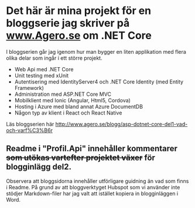 
# Det här är mina projekt för en bloggserie jag skriver på www.Agero.se om .NET Core 

I bloggserien går jag igenom hur man bygger en liten applikation med flera olika delar som ingår i ett större projekt.
- Web Api med .NET Core
- Unit testing med xUnit
- Autentisering med IdentityServer4 och .NET Core Identity (med Entity Framework)
- Administration med ASP.NET Core MVC
- Mobilklient med Ionic (Angular, Html5, Cordova)
- Hosting i Azure med bland annat Azure DocumentDB
- Någon typ av klient i React och React Native

Läs bloggserien här http://www.agero.se/blogg/asp-dotnet-core-del1-vad-och-varf%C3%B6r

## Readme i "Profil.Api" innehåller kommentarer <del>som utökas vartefter projektet växer</del> för blogginlägg del2.
Observera att bloggsidorna innehåller utförligare guidning än vad som finns i Readme.
På grund av att bloggverktyget Hubspot som vi använder inte stödjer Markdown-filer har jag valt att istället kopiera in blogginläggen i Word.
